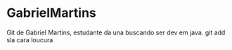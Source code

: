 # GabrielMartins
Git de Gabriel Martins, estudante da una buscando ser dev em java.
git add
sla cara loucura